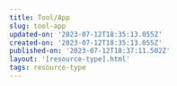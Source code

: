 ```yaml
---
title: Tool/App
slug: tool-app
updated-on: '2023-07-12T18:35:13.055Z'
created-on: '2023-07-12T18:35:13.055Z'
published-on: '2023-07-12T18:37:11.502Z'
layout: '[resource-type].html'
tags: resource-type
---
```



